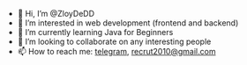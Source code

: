 - 👋 Hi, I’m @ZloyDeDD
- 👀 I’m interested in web development (frontend and backend)
- 🌱 I’m currently learning Java for Beginners
- 💞️ I’m looking to collaborate on any interesting people
- 📫 How to reach me: [telegram](https://t.me/z1oyded), <recrut2010@gmail.com>
